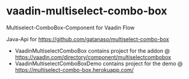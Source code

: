 # vaadin-multiselect-combo-box
Multiselect-ComboBox-Component for Vaadin Flow

Java-Api for https://github.com/gatanaso/multiselect-combo-box

 - VaadinMultiselectComboBox contains project for the addon @ https://vaadin.com/directory/component/multiselectcombobox
 - VaadinMultiselectComboBoxDemo contains project for the demo @ https://multiselect-combo-box.herokuapp.com/
